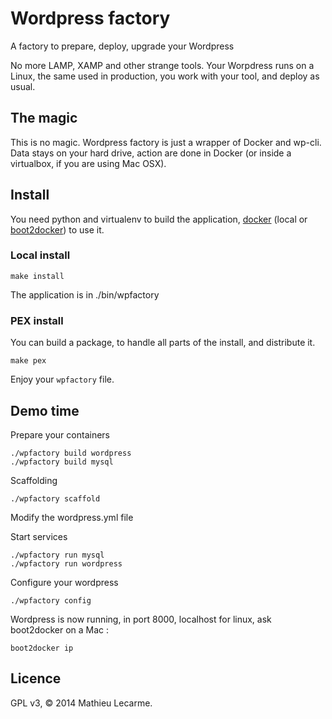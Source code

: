 Wordpress factory
=================

A factory to prepare, deploy, upgrade your Wordpress

No more LAMP, XAMP and other strange tools.
Your Worpdress runs on a Linux, the same used in production, you work with your tool, and deploy as usual.

The magic
---------

This is no magic. Wordpress factory is just a wrapper of Docker and wp-cli.
Data stays on your hard drive, action are done in Docker (or inside a virtualbox, if you are using Mac OSX).

Install
-------

You need python and virtualenv to build the application,
[docker](https://www.docker.com/) (local or [boot2docker](http://boot2docker.io/)) to use it.

### Local install

    make install

The application is in ./bin/wpfactory

### PEX install

You can build a package, to handle all parts of the install, and distribute it.

    make pex

Enjoy your `wpfactory` file.

Demo time
---------

Prepare your containers

    ./wpfactory build wordpress
    ./wpfactory build mysql

Scaffolding

    ./wpfactory scaffold

Modify the wordpress.yml file

Start services

    ./wpfactory run mysql
    ./wpfactory run wordpress

Configure your wordpress

    ./wpfactory config

Wordpress is now running, in port 8000, localhost for linux, ask boot2docker on a Mac :

    boot2docker ip

Licence
-------

GPL v3, © 2014 Mathieu Lecarme.
